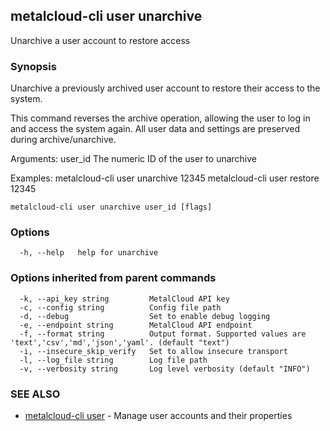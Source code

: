 ## metalcloud-cli user unarchive

Unarchive a user account to restore access

### Synopsis

Unarchive a previously archived user account to restore their access to the system.

This command reverses the archive operation, allowing the user to log in and access
the system again. All user data and settings are preserved during archive/unarchive.

Arguments:
  user_id                 The numeric ID of the user to unarchive

Examples:
  metalcloud-cli user unarchive 12345
  metalcloud-cli user restore 12345

```
metalcloud-cli user unarchive user_id [flags]
```

### Options

```
  -h, --help   help for unarchive
```

### Options inherited from parent commands

```
  -k, --api_key string         MetalCloud API key
  -c, --config string          Config file path
  -d, --debug                  Set to enable debug logging
  -e, --endpoint string        MetalCloud API endpoint
  -f, --format string          Output format. Supported values are 'text','csv','md','json','yaml'. (default "text")
  -i, --insecure_skip_verify   Set to allow insecure transport
  -l, --log_file string        Log file path
  -v, --verbosity string       Log level verbosity (default "INFO")
```

### SEE ALSO

* [metalcloud-cli user](metalcloud-cli_user.md)	 - Manage user accounts and their properties

